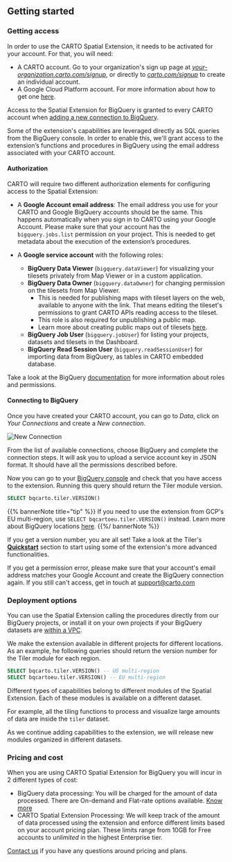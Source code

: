 ## Getting started

### Getting access

In order to use the CARTO Spatial Extension, it needs to be activated for your account. For that, you will need:

   * A CARTO account. Go to your organization's sign up page at [_your-organization.carto.com/signup_](), or directly to [_carto.com/signup_](https://carto.com/signup) to create an individual account.
   * A Google Cloud Platform account. For more information about how to get one [here](https://cloud.google.com/gcp/getting-started).

Access to the Spatial Extension for BigQuery is granted to every CARTO account when [adding a new connection to BigQuery](#connecting-to-bigquery). 

Some of the extension's capabilities are leveraged directly as SQL queries from the BigQuery console. In order to enable this, we'll grant access to the extension’s functions and procedures in BigQuery using the email address associated with your CARTO account.

#### Authorization

CARTO will require two different authorization elements for configuring access to the Spatial Extension:

* A **Google Account email address**: The email address you use for your CARTO and Google BigQuery accounts should be the same. This happens automatically when you sign in to CARTO using your Google Account.
Please make sure that your account has the `bigquery.jobs.list` permission on your project. This is needed to get metadata about the execution of the extension’s procedures.


* A **Google service account** with the following roles:
  * **BigQuery Data Viewer** (`bigquery.dataViewer`) for visualizing your tilesets privately from Map Viewer or in a custom application.
  * **BigQuery Data Owner** (`bigquery.dataOwner`) for changing permission on the tilesets from Map Viewer. 
    * This is needed for publishing maps with tileset layers on the web, available to anyone with the link. That means editing the tileset's permissions to grant CARTO APIs reading access to the tileset. 
    * This role is also required for unpublishing a public map. 
    * Learn more about creating public maps out of tilesets [here](../tiler/map-viewer/#share).
  * **BigQuery Job User** (`bigquery.jobUser`) for listing your projects, datasets and tilesets in the Dashboard.
  * **BigQuery Read Session User** (`bigquery.readSessionUser`) for importing data from BigQuery, as tables in CARTO embedded database.

Take a look at the BigQuery [documentation](https://cloud.google.com/bigquery/docs/access-control#bq-permissions) for more information about roles and permissions.

#### Connecting to BigQuery

Once you have created your CARTO account, you can go to _Data_, click on _Your Connections_ and create a _New connection_. 

![New Connection](/img/bq-spatial-extension/overview-new-connection.png)

From the list of available connections, choose BigQuery and complete the connection steps. It will ask you to upload a service account key in JSON format. It should have all the permissions described before.

Now you can go to your [BigQuery console](https://console.cloud.google.com/bigquery) and check that you have access to the extension. Running this query should return the Tiler module version.

```sql
SELECT bqcarto.tiler.VERSION()
```

{{% bannerNote title="tip" %}}
If you need to use the extension from GCP's EU multi-region, use `SELECT bqcartoeu.tiler.VERSION()` instead. Learn more about BigQuery locations [here](https://cloud.google.com/bigquery/docs/locations).
{{%/ bannerNote %}}

If you get a version number, you are all set! Take a look at the Tiler's [**Quickstart**](../tiler/guides#quickstart) section to start using some of the extension's more advanced functionalities.

If you get a permission error, please make sure that your account's email address matches your Google Account and create the BigQuery connection again. If you still can't access, get in touch at [support@carto.com](mailto:support@carto.com)

### Deployment options

You can use the Spatial Extension calling the procedures directly from our BigQuery projects, or install it on your own projects if your BigQuery datasets are [within a VPC](https://cloud.google.com/vpc-service-controls). 

We make the extension available in different projects for different locations. As an example, he following queries should return the version number for the Tiler module for each region.

```sql
SELECT bqcarto.tiler.VERSION() -- US multi-region
SELECT bqcartoeu.tiler.VERSION() -- EU multi-region
```

Different types of capabilities belong to different modules of the Spatial Extension. Each of these modules is available on a different dataset.

For example, all the tiling functions to process and visualize large amounts of data are inside the `tiler` dataset. 

As we continue adding capabilities to the extension, we will release new modules organized in different datasets.

### Pricing and cost

When you are using CARTO Spatial Extension for BigQuery you will incur in 2 different types of cost:

* BigQuery data processing: You will be charged for the amount of data processed. There are On-demand and Flat-rate options available. [Know more](https://cloud.google.com/bigquery/pricing)
* CARTO Spatial Extension Processing: We will keep track of the amount of data processed using the extension and enforce different limits based on your account pricing plan. These limits range from 10GB for  Free accounts to _unlimited_ in the highest Enterprise tier.

[Contact us](https://carto.com/contact/) if you have any questions around pricing and plans.
